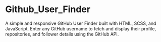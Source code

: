 # Github_User_Finder
A simple and responsive GitHub User Finder built with HTML, SCSS, and JavaScript. Enter any GitHub username to fetch and display their profile, repositories, and follower details using the GitHub API.
